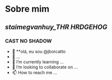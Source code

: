 # Sobre mim
## *staimegvanhuy_THR HRDGEHOG*
### CAST NO SHADOW
- 👋 **olá, eu sou @jborcatto
- 👀  ...
- 🌱 I’m currently learning ...
- 💞️ I’m looking to collaborate on ...
- 📫 How to reach me ...

<!---
jborcatto/jborcatto is a ✨ special ✨ repository because its `README.md` (this file) appears on your GitHub profile.
You can click the Preview link to take a look at your changes.
--->
